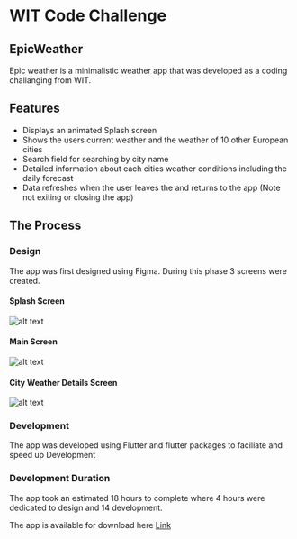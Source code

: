 # WIT Code Challenge

## EpicWeather

Epic weather is a minimalistic weather app that was developed as a coding challanging from WIT. 

## Features

- Displays an animated Splash screen
- Shows the users current weather and the weather of 10 other European cities
- Search field for searching by city name
- Detailed information about each cities weather conditions including the daily forecast
- Data refreshes when the user leaves the and returns to the app (Note not exiting or closing the app)

## The Process

### Design

The app was first designed using Figma. During this phase 3 screens were created. 

#### Splash Screen
![alt text](https://codechallenge.dicemz.com/images/splash_screen.png)

#### Main Screen
![alt text](https://codechallenge.dicemz.com/images/main_screen.png)

#### City Weather Details Screen
![alt text](https://codechallenge.dicemz.com/images/city_details.png)


### Development
The app was developed using Flutter and flutter packages to faciliate and speed up Development

### Development Duration
The app took an estimated 18 hours to complete where 4 hours were dedicated to design and 14 development. 

The app is available for download here [Link](https://neliolucas.dicemz.com)

